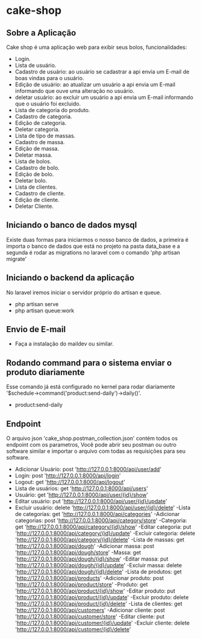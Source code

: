 # cake-shop
## Sobre a Aplicação

Cake shop é uma aplicação web para exibir seus bolos, funcionalidades:

- Login.
- Lista de usuário.
- Cadastro de usuário: ao usuário se cadastrar a api envia um E-mail de boas vindas para o usuário.
- Edição de usuário: ao atualizar um usuário a api envia um E-mail informando que ouve uma alteração no usuário.
- deletar usuário: ao excluir um usuário a api envia um E-mail informando que o usuário foi excluido.
- Lista de categoria do produto.
- Cadastro de categoria.
- Edição de categoria.
- Deletar categoria.
- Lista de tipo de massas.
- Cadastro de massa.
- Edição de massa.
- Deletar massa.
- Lista de bolos.
- Cadastro de bolo.
- Edição de bolo.
- Deletar bolo.
- Lista de clientes.
- Cadastro de cliente.
- Edição de cliente.
- Deletar Cliente. 

## Iniciando o banco de dados mysql
Existe duas formas para iniciarmos o nosso banco de dados, a primeira é importa o banco de dados que está no projeto na pasta data_base e a segunda é rodar as migrations no laravel com o comando 'php artisan migrate'

## Iniciando o backend da aplicação
No laravel iremos iniciar o servidor próprio do artisan e queue.
- php artisan serve
- php artisan queue:work

## Envio de E-mail
- Faça a instalação do maildev ou similar.

## Rodando command para o sistema enviar o produto diariamente
Esse comando já está configurado no kernel para rodar diariamente '$schedule->command('product:send-daily')->daily()'.
- product:send-daily

## Endpoint
O arquivo json 'cake_shop.postman_collection.json' contém todos os endpoint com os parametros, 
Você pode abrir seu postman ou outro software similar e importar o arquivo com todas as requisições
para seu software.
- Adicionar Usuário: post 'http://127.0.0.1:8000/api/user/add'
- Login: post 'http://127.0.0.1:8000/api/login'
- Logout: get 'http://127.0.0.1:8000/api/logout'
- Lista de usuários: get 'http://127.0.0.1:8000/api/users'
- Usuário: get 'http://127.0.0.1:8000/api/user/{id}/show'
- Editar usuário: put 'http://127.0.0.1:8000/api/user/{id}/update'
- Excluir usuário: delete 'http://127.0.0.1:8000/api/user/{id}/delete'
-Lista de categorias: get 'http://127.0.0.1:8000/api/categories'
-Adicionar categorias: post 'http://127.0.0.1:8000/api/category/store'
-Categoria: get 'http://127.0.0.1:8000/api/category/{id}/show'
-Editar categoria: put 'http://127.0.0.1:8000/api/category/{id}/update'
-Excluir categoria: delete 'http://127.0.0.1:8000/api/category/{id}/delete'
-Lista de massas: get 'http://127.0.0.1:8000/api/dough'
-Adicionar massa: post 'http://127.0.0.1:8000/api/dough/store'
-Massa: get 'http://127.0.0.1:8000/api/dough/{id}/show'
-Editar massa: put 'http://127.0.0.1:8000/api/dough/{id}/update'
-Excluir massa: delete 'http://127.0.0.1:8000/api/dough/{id}/delete'
-Lista de produtos: get 'http://127.0.0.1:8000/api/products'
-Adicionar produto: post 'http://127.0.0.1:8000/api/product/store'
-Produto: get 'http://127.0.0.1:8000/api/product/{id}/show'
-Editar produto: put 'http://127.0.0.1:8000/api/product/{id}/update'
-Excluir produto: delete 'http://127.0.0.1:8000/api/product/{id}/delete'
-Lista de clientes: get 'http://127.0.0.1:8000/api/customers'
-Adicionar cliente: post 'http://127.0.0.1:8000/api/customer/store'
-Editar cliente: put 'http://127.0.0.1:8000/api/customer/{id}/update'
-Excluir cliente: delete 'http://127.0.0.1:8000/api/customer/{id}/delete'
